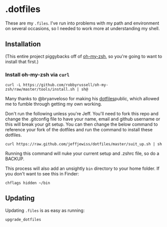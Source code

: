 # .dotfiles

These are my `.files`. I've run into problems with my path and environment on several occasions, so I needed to work more at understanding my shell.

## Installation

(This entire project piggybacks off of [oh-my-zsh][1], so you're going to want
to install that first.)

### Install oh-my-zsh via `curl`

	curl -L https://github.com/robbyrussell/oh-my-zsh/raw/master/tools/install.sh | sh@

Many thanks to @bryanveloso for making his [dotfiles][2]public, which allowed me to fumble through getting my own working.

Don't run the following unless you're Jeff. You'll need to fork this repo and change the .gitconfig file to have your name, email and github username or this will break your git setup. You can then change the below command to reference your fork of the dotfiles and run the command to install these dotfiles.

    curl https://raw.github.com/jeffjewiss/dotfiles/master/suit_up.sh | sh

Running this command will nuke your current setup and .zshrc file, so do a BACKUP.

This process will also add an unsightly `bin` directory to your home
folder. If you don't want to see this in Finder:

    chflags hidden ~/bin

## Updating

Updating `.files` is as easy as running:

    upgrade_dotfiles

[1]: https://github.com/robbyrussell/oh-my-zsh
[2]: https://github.com/bryanveloso/dot-files
